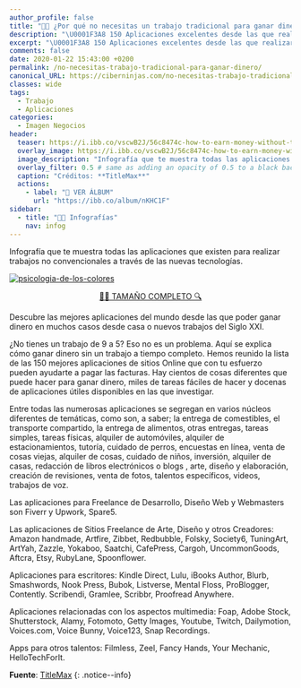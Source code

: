 ```yaml
---
author_profile: false
title: "👨‍🎨 ¿Por qué no necesitas un trabajo tradicional para ganar dinero?"
description: "\U0001F3A8 150 Aplicaciones excelentes desde las que realizar tu trabajo bajo una situación diferente"
excerpt: "\U0001F3A8 150 Aplicaciones excelentes desde las que realizar tu trabajo bajo una situación diferente"
comments: false
date: 2020-01-22 15:43:00 +0200
permalink: /no-necesitas-trabajo-tradicional-para-ganar-dinero/
canonical_URL: https://ciberninjas.com/no-necesitas-trabajo-tradicional-para-ganar-dinero/
classes: wide
tags:
  - Trabajo
  - Aplicaciones
categories:
  - Imagen Negocios
header:
  teaser: https://i.ibb.co/vscwB2J/56c8474c-how-to-earn-money-without-traditional-job-3-compressed.png
  overlay_image: https://i.ibb.co/vscwB2J/56c8474c-how-to-earn-money-without-traditional-job-3-compressed.png
  image_description: "Infografía que te muestra todas las aplicaciones que existen para realizar trabajos no convencionales a través de las nuevas tecnologías | Visto en Ciberninjas"
  overlay_filter: 0.5 # same as adding an opacity of 0.5 to a black background
  caption: "Créditos: **TitleMax**"
  actions:
    - label: "📸 VER ÁLBUM"
      url: "https://ibb.co/album/nKHC1F"
sidebar:
  - title: "👨‍🎨 Infografías"
    nav: infog
---
```


Infografía que te muestra todas las aplicaciones que existen para realizar trabajos no convencionales a través de las nuevas tecnologías.

<a href="https://ibb.co/ZHfLJyh"><img src="https://i.ibb.co/vscwB2J/56c8474c-how-to-earn-money-without-traditional-job-3-compressed.png" alt="psicologia-de-los-colores" border="0" /></a>

<center><a href="https://ibb.co/ZHfLJyh" class="btn btn--success btn--large" title="Aplicaciones excelentes desde las que realizar tu trabajo bajo una situación diferente | Visto en Ciberninjas">🕵️‍♀️ TAMAÑO COMPLETO 🔍</a></center>

Descubre las mejores aplicaciones del mundo desde las que poder ganar dinero en muchos casos desde casa o nuevos trabajos del Siglo XXI. 

¿No tienes un trabajo de 9 a 5? Eso no es un problema. Aquí se explica cómo ganar dinero sin un trabajo a tiempo completo. Hemos reunido la lista de las 150 mejores aplicaciones de sitios Online que con tu esfuerzo pueden ayudarte a pagar las facturas. Hay cientos de cosas diferentes que puede hacer para ganar dinero, miles de tareas fáciles de hacer y docenas de aplicaciones útiles disponibles en las que investigar.

Entre todas las numerosas aplicaciones se segregan en varios núcleos diferentes de temáticas, como son, a saber; la entrega de comestibles, el transporte compartido, la entrega de alimentos, otras entregas, tareas simples, tareas físicas, alquiler de automóviles, alquiler de estacionamientos, tutoría, cuidado de perros, encuestas en línea, venta de cosas viejas, alquiler de cosas, cuidado de niños, inversión, alquiler de casas, redacción de libros electrónicos o blogs , arte, diseño y elaboración, creación de revisiones, venta de fotos, talentos específicos, videos, trabajos de voz.

Las aplicaciones para Freelance de Desarrollo, Diseño Web y Webmasters son Fiverr y Upwork, Spare5.

Las aplicaciones de Sitios Freelance de Arte, Diseño y otros Creadores: Amazon handmade, Artfire, Zibbet, Redbubble, Folsky, Society6, TuningArt, ArtYah, Zazzle, Yokaboo, Saatchi, CafePress, Cargoh, UncommonGoods, Aftcra, Etsy, RubyLane, Spoonflower.

Aplicaciones para escritores: Kindle Direct, Lulu, iBooks Author, Blurb, Smashwords, Nook Press, Bubok, Listverse, Mental Floss, ProBlogger, Contently. Scribendi, Gramlee, Scribbr, Proofread Anywhere.

Aplicaciones relacionadas con los aspectos multimedia: Foap, Adobe Stock, Shutterstock, Alamy, Fotomoto, Getty Images, Youtube, Twitch, Dailymotion, Voices.com, Voice Bunny, Voice123, Snap Recordings.

Apps para otros talentos: Filmless, Zeel, Fancy Hands, Your Mechanic, HelloTechForIt.

<!-- Fuente -->
**Fuente**: [TitleMax](https://www.titlemax.com/discovery-center/personal-finance/40-easy-ways-to-make-money/)
{: .notice--info}